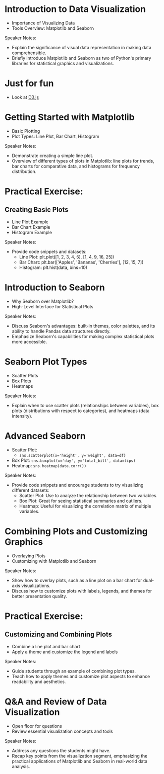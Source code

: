 # Introduction to Data Visualization
- Importance of Visualizing Data
- Tools Overview: Matplotlib and Seaborn

Speaker Notes:

- Explain the significance of visual data representation in making data comprehensible.
- Briefly introduce Matplotlib and Seaborn as two of Python's primary libraries for statistical graphics and visualizations.


# Just for fun

- Look at [D3.js](https://observablehq.com/@d3/gallery?utm_source=d3js-org&utm_medium=nav&utm_campaign=try-observable)


# Getting Started with Matplotlib
- Basic Plotting
- Plot Types: Line Plot, Bar Chart, Histogram

Speaker Notes:

- Demonstrate creating a simple line plot.
- Overview of different types of plots in Matplotlib: line plots for trends, bar charts for comparative data, and histograms for frequency distribution.


# Practical Exercise: 
## Creating Basic Plots
- Line Plot Example
- Bar Chart Example
- Histogram Example

Speaker Notes:

- Provide code snippets and datasets:
    - Line Plot: plt.plot([1, 2, 3, 4, 5], [1, 4, 9, 16, 25])
    - Bar Chart: plt.bar(['Apples', 'Bananas', 'Cherries'], [12, 15, 7])
    - Histogram: plt.hist(data, bins=10)


# Introduction to Seaborn
- Why Seaborn over Matplotlib?
- High-Level Interface for Statistical Plots

Speaker Notes:

- Discuss Seaborn's advantages: built-in themes, color palettes, and its ability to handle Pandas data structures directly.
- Emphasize Seaborn's capabilities for making complex statistical plots more accessible.


# Seaborn Plot Types
- Scatter Plots
- Box Plots
- Heatmaps

Speaker Notes:

- Explain when to use scatter plots (relationships between variables), box plots (distributions with respect to categories), and heatmaps (data intensity).


# Advanced Seaborn
- Scatter Plot: 
  - `sns.scatterplot(x='height', y='weight', data=df)`
- Box Plot: `sns.boxplot(x='day', y='total_bill', data=tips)`
- Heatmap: `sns.heatmap(data.corr())`

Speaker Notes:

- Provide code snippets and encourage students to try visualizing different datasets:
    - Scatter Plot: Use to analyze the relationship between two variables.
    - Box Plot: Great for seeing statistical summaries and outliers.
    - Heatmap: Useful for visualizing the correlation matrix of multiple variables.


# Combining Plots and Customizing Graphics
- Overlaying Plots
- Customizing with Matplotlib and Seaborn

Speaker Notes:

- Show how to overlay plots, such as a line plot on a bar chart for dual-axis visualizations.
- Discuss how to customize plots with labels, legends, and themes for better presentation quality.


# Practical Exercise: 
## Customizing and Combining Plots
- Combine a line plot and bar chart
- Apply a theme and customize the legend and labels

Speaker Notes:

- Guide students through an example of combining plot types.
- Teach how to apply themes and customize plot aspects to enhance readability and aesthetics.


# Q&A and Review of Data Visualization
- Open floor for questions
- Review essential visualization concepts and tools

Speaker Notes:

- Address any questions the students might have.
- Recap key points from the visualization segment, emphasizing the practical applications of Matplotlib and Seaborn in real-world data analysis.